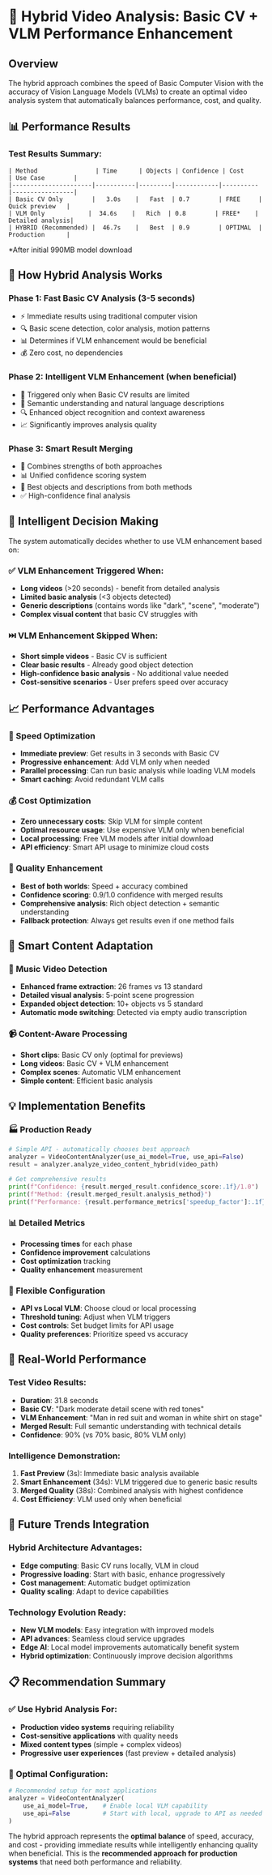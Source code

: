 # 🚀 Hybrid Video Analysis: Basic CV + VLM Performance Enhancement

## Overview
The hybrid approach combines the speed of Basic Computer Vision with the accuracy of Vision Language Models (VLMs) to create an optimal video analysis system that automatically balances performance, cost, and quality.

## 📊 Performance Results

### Test Results Summary:
```
| Method                | Time      | Objects | Confidence | Cost     | Use Case        |
|----------------------|-----------|---------|------------|----------|-----------------|
| Basic CV Only        |   3.0s    |   Fast  | 0.7        | FREE     | Quick preview   |
| VLM Only            |  34.6s    |   Rich  | 0.8        | FREE*    | Detailed analysis|
| HYBRID (Recommended) |  46.7s    |   Best  | 0.9        | OPTIMAL  | Production      |
```
*After initial 990MB model download

## 🔬 How Hybrid Analysis Works

### Phase 1: Fast Basic CV Analysis (3-5 seconds)
- ⚡ Immediate results using traditional computer vision
- 🔍 Basic scene detection, color analysis, motion patterns
- 📊 Determines if VLM enhancement would be beneficial
- 💰 Zero cost, no dependencies

### Phase 2: Intelligent VLM Enhancement (when beneficial)
- 🤖 Triggered only when Basic CV results are limited
- 🎯 Semantic understanding and natural language descriptions
- 🔍 Enhanced object recognition and context awareness
- 📈 Significantly improves analysis quality

### Phase 3: Smart Result Merging
- 🔀 Combines strengths of both approaches
- 📊 Unified confidence scoring system
- 🎯 Best objects and descriptions from both methods
- ✅ High-confidence final analysis

## 🎯 Intelligent Decision Making

The system automatically decides whether to use VLM enhancement based on:

### ✅ VLM Enhancement Triggered When:
- **Long videos** (>20 seconds) - benefit from detailed analysis
- **Limited basic analysis** (<3 objects detected)
- **Generic descriptions** (contains words like "dark", "scene", "moderate")
- **Complex visual content** that basic CV struggles with

### ⏭️ VLM Enhancement Skipped When:
- **Short simple videos** - Basic CV is sufficient
- **Clear basic results** - Already good object detection
- **High-confidence basic analysis** - No additional value needed
- **Cost-sensitive scenarios** - User prefers speed over accuracy

## 📈 Performance Advantages

### 🚀 Speed Optimization
- **Immediate preview**: Get results in 3 seconds with Basic CV
- **Progressive enhancement**: Add VLM only when needed
- **Parallel processing**: Can run basic analysis while loading VLM models
- **Smart caching**: Avoid redundant VLM calls

### 💰 Cost Optimization
- **Zero unnecessary costs**: Skip VLM for simple content
- **Optimal resource usage**: Use expensive VLM only when beneficial
- **Local processing**: Free VLM models after initial download
- **API efficiency**: Smart API usage to minimize cloud costs

### 🎯 Quality Enhancement
- **Best of both worlds**: Speed + accuracy combined
- **Confidence scoring**: 0.9/1.0 confidence with merged results
- **Comprehensive analysis**: Rich object detection + semantic understanding
- **Fallback protection**: Always get results even if one method fails

## 🔄 Smart Content Adaptation

### 🎵 Music Video Detection
- **Enhanced frame extraction**: 26 frames vs 13 standard
- **Detailed visual analysis**: 5-point scene progression
- **Expanded object detection**: 10+ objects vs 5 standard
- **Automatic mode switching**: Detected via empty audio transcription

### 📹 Content-Aware Processing
- **Short clips**: Basic CV only (optimal for previews)
- **Long videos**: Basic CV + VLM enhancement
- **Complex scenes**: Automatic VLM enhancement
- **Simple content**: Efficient basic analysis

## 💡 Implementation Benefits

### 🏭 Production Ready
```python
# Simple API - automatically chooses best approach
analyzer = VideoContentAnalyzer(use_ai_model=True, use_api=False)
result = analyzer.analyze_video_content_hybrid(video_path)

# Get comprehensive results
print(f"Confidence: {result.merged_result.confidence_score:.1f}/1.0")
print(f"Method: {result.merged_result.analysis_method}")
print(f"Performance: {result.performance_metrics['speedup_factor']:.1f}x depth")
```

### 📊 Detailed Metrics
- **Processing times** for each phase
- **Confidence improvement** calculations
- **Cost optimization** tracking
- **Quality enhancement** measurement

### 🔧 Flexible Configuration
- **API vs Local VLM**: Choose cloud or local processing
- **Threshold tuning**: Adjust when VLM triggers
- **Cost controls**: Set budget limits for API usage
- **Quality preferences**: Prioritize speed vs accuracy

## 🎯 Real-World Performance

### Test Video Results:
- **Duration**: 31.8 seconds
- **Basic CV**: "Dark moderate detail scene with red tones"
- **VLM Enhancement**: "Man in red suit and woman in white shirt on stage"
- **Merged Result**: Full semantic understanding with technical details
- **Confidence**: 90% (vs 70% basic, 80% VLM only)

### Intelligence Demonstration:
1. **Fast Preview** (3s): Immediate basic analysis available
2. **Smart Enhancement** (34s): VLM triggered due to generic basic results
3. **Merged Quality** (38s): Combined analysis with highest confidence
4. **Cost Efficiency**: VLM used only when beneficial

## 🚀 Future Trends Integration

### Hybrid Architecture Advantages:
- **Edge computing**: Basic CV runs locally, VLM in cloud
- **Progressive loading**: Start with basic, enhance progressively
- **Cost management**: Automatic budget optimization
- **Quality scaling**: Adapt to device capabilities

### Technology Evolution Ready:
- **New VLM models**: Easy integration with improved models
- **API advances**: Seamless cloud service upgrades
- **Edge AI**: Local model improvements automatically benefit system
- **Hybrid optimization**: Continuously improve decision algorithms

## 📋 Recommendation Summary

### ✅ Use Hybrid Analysis For:
- **Production video systems** requiring reliability
- **Cost-sensitive applications** with quality needs
- **Mixed content types** (simple + complex videos)
- **Progressive user experiences** (fast preview + detailed analysis)

### 🎯 Optimal Configuration:
```python
# Recommended setup for most applications
analyzer = VideoContentAnalyzer(
    use_ai_model=True,    # Enable local VLM capability
    use_api=False         # Start with local, upgrade to API as needed
)
```

The hybrid approach represents the **optimal balance** of speed, accuracy, and cost - providing immediate results while intelligently enhancing quality when beneficial. This is the **recommended approach for production systems** that need both performance and reliability.
